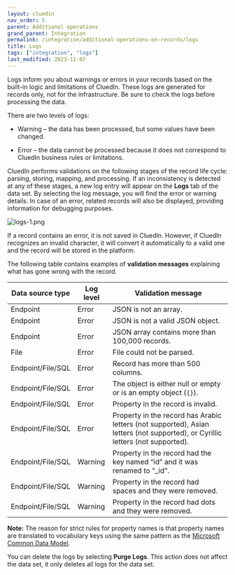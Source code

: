```yaml
---
layout: cluedin
nav_order: 5
parent: Additional operations
grand_parent: Integration
permalink: /integration/additional-operations-on-records/logs
title: Logs
tags: ["integration", "logs"]
last_modified: 2023-11-07
---
```


Logs inform you about warnings or errors in your records based on the built-in logic and limitations of CluedIn. These logs are generated for records only, not for the infrastructure. Be sure to check the logs before processing the data.

There are two levels of logs:

- Warning – the data has been processed, but some values have been changed.

- Error – the data cannot be processed because it does not correspond to CluedIn business rules or limitations.

CluedIn performs validations on the following stages of the record life cycle: parsing, storing, mapping, and processing. If an inconsistency is detected at any of these stages, a new log entry will appear on the **Logs** tab of the data set. By selecting the log message, you will find the error or warning details. In case of an error,  related records will also be displayed, providing information for debugging purposes.

![logs-1.png](../../assets/images/integration/additional-operations/logs-1.png)

If a record contains an error, it is not saved in CluedIn. However, if CluedIn recognizes an invalid character, it will convert it automatically to a valid one and the record will be stored in the platform.

The following table contains examples of **validation messages** explaining what has gone wrong with the record.

| Data source type | Log level | Validation message |
|--|--|--|
| Endpoint | Error | JSON is not an array. |
| Endpoint | Error | JSON is not a valid JSON object. |
| Endpoint | Error | JSON array contains more than 100,000 records. |
| File | Error | File could not be parsed. |
| Endpoint/File/SQL | Error | Record has more than 500 columns. |
| Endpoint/File/SQL | Error | The object is either null or empty or is an empty object (`{}`). |
| Endpoint/File/SQL | Error | Property in the record is invalid. |
| Endpoint/File/SQL | Error | Property in the record has Arabic letters (not supported), Asian letters (not supported), or Cyrillic letters (not supported). |
| Endpoint/File/SQL | Warning | Property in the record had the key named “id” and it was renamed to “_id”. |
| Endpoint/File/SQL | Warning | Property in the record had spaces and they were removed. |
| Endpoint/File/SQL | Warning | Property in the record had dots and they were removed. |

**Note:** The reason for strict rules for property names is that property names are translated to vocabulary keys using the same pattern as the [Microsoft Common Data Model](https://learn.microsoft.com/en-us/common-data-model/).

You can delete the logs by selecting **Purge Logs**. This action does not affect the data set, it only deletes all logs for the data set.